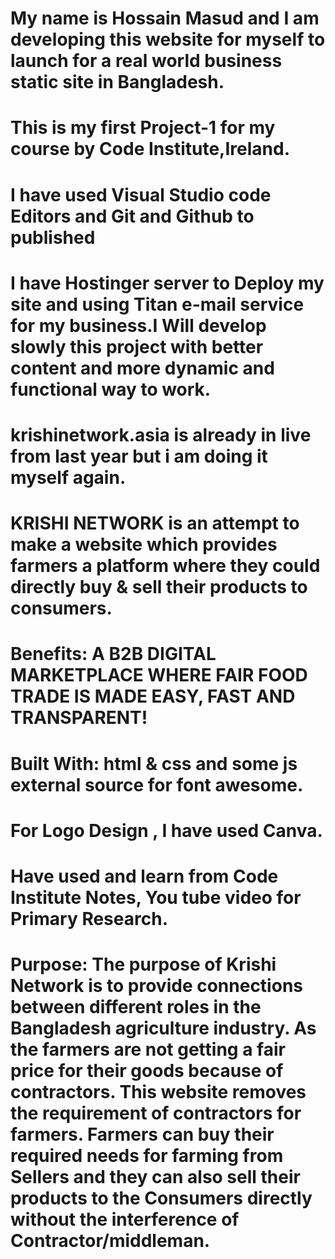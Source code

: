 # My name is Hossain Masud and I am developing this website for myself to launch for a real world business static site in Bangladesh.

# This is my first Project-1 for my course by Code Institute,Ireland.

# I have used Visual Studio code Editors and Git and Github to published

# I have Hostinger server to Deploy my site and using Titan e-mail service for my business.I Will develop slowly this project with better content and more dynamic and functional way to work.

# krishinetwork.asia is already in live from last year but i am doing it myself again.

# KRISHI NETWORK is an attempt to make a website which provides farmers a platform where they could directly buy & sell their products to consumers.

# Benefits: A B2B DIGITAL MARKETPLACE WHERE FAIR FOOD TRADE IS MADE EASY, FAST AND TRANSPARENT!

# Built With: html & css and some js external source for font awesome.

# For Logo Design , I have used Canva.

# Have used and learn from Code Institute Notes, You tube video for Primary Research. 

# Purpose: The purpose of Krishi Network is to provide connections between different roles in the Bangladesh agriculture industry. As the farmers are not getting a fair price for their goods because of contractors. This website removes the requirement of contractors for farmers. Farmers can buy their required needs for farming from Sellers and they can also sell their products to the Consumers directly without the interference of Contractor/middleman.
